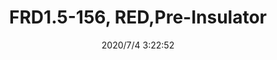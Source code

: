 ﻿---
layout: post 
title: FRD1.5-156, RED,Pre-Insulator
overview: FRD1.5-156, RED,Pre-Insulator
series: KT
part_number: FRD1.5-156
thumb_img: static/202007/431-thumb-20200704112412.jpg
small_img: static/202007/431-20200704112412.jpg
date: 2020/7/4 3:22:52
---



